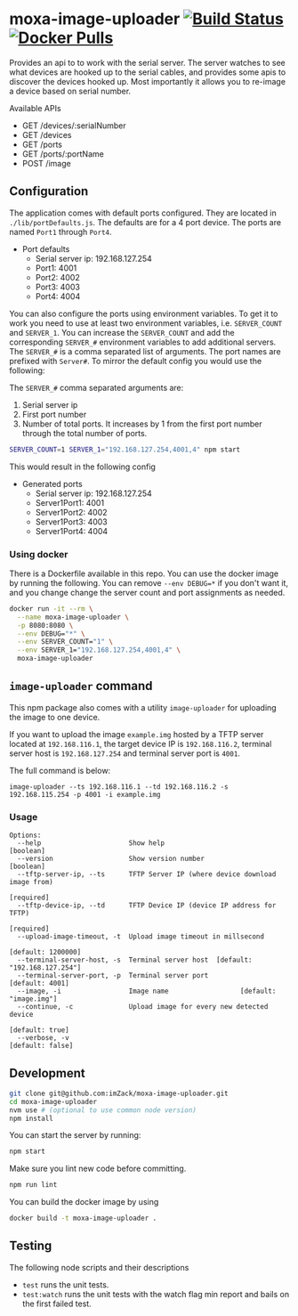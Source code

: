 # moxa-image-uploader [![Build Status](https://www.travis-ci.com/imZack/moxa-image-uploader.svg?branch=master)](https://www.travis-ci.com/imZack/moxa-image-uploader) [![Docker Pulls](https://img.shields.io/docker/pulls/zack/moxa-image-uploader.svg)](https://hub.docker.com/r/zack/moxa-image-uploader)

Provides an api to to work with the serial server. The server watches to see what devices are hooked up to the serial cables, and provides some apis to discover the devices hooked up. Most importantly it allows you to re-image a device based on serial number.

Available APIs

* GET /devices/:serialNumber
* GET /devices
* GET /ports
* GET /ports/:portName
* POST /image

## Configuration

The application comes with default ports configured. They are located in `./lib/portDefaults.js`. The defaults are for a 4 port device. The ports are named `Port1` through `Port4`.

* Port defaults
  * Serial server ip: 192.168.127.254
  * Port1: 4001
  * Port2: 4002
  * Port3: 4003
  * Port4: 4004

You can also configure the ports using environment variables. To get it to work you need to use at least two environment variables, i.e. `SERVER_COUNT` and `SERVER_1`. You can increase the `SERVER_COUNT` and add the corresponding `SERVER_#` environment variables to add additional servers. The `SERVER_#` is a comma separated list of arguments. The port names are prefixed with `Server#`. To mirror the default config you would use the following:

The `SERVER_#` comma separated arguments are:

1. Serial server ip
1. First port number
1. Number of total ports. It increases by 1 from the first port number through the total number of ports.

```bash
SERVER_COUNT=1 SERVER_1="192.168.127.254,4001,4" npm start
```

This would result in the following config

* Generated ports
  * Serial server ip: 192.168.127.254
  * Server1Port1: 4001
  * Server1Port2: 4002
  * Server1Port3: 4003
  * Server1Port4: 4004

### Using docker

There is a Dockerfile available in this repo. You can use the docker image by running the following. You can remove `--env DEBUG=*` if you don't want it, and you change change the server count and port assignments as needed.

```bash
docker run -it --rm \
  --name moxa-image-uploader \
  -p 8080:8080 \
  --env DEBUG="*" \
  --env SERVER_COUNT="1" \
  --env SERVER_1="192.168.127.254,4001,4" \
  moxa-image-uploader
```

## `image-uploader` command

This npm package also comes with a utility `image-uploader` for uploading the image to one device.

If you want to upload the image `example.img` hosted by a TFTP server located at `192.168.116.1`, the target device IP is `192.168.116.2`, terminal server host is `192.168.127.254` and terminal server port is `4001`.

The full command is below:

```shell
image-uploader --ts 192.168.116.1 --td 192.168.116.2 -s 192.168.115.254 -p 4001 -i example.img
```

### Usage

```shell
Options:
  --help                      Show help                                [boolean]
  --version                   Show version number                      [boolean]
  --tftp-server-ip, --ts      TFTP Server IP (where device download image from)
                                                                      [required]
  --tftp-device-ip, --td      TFTP Device IP (device IP address for TFTP)
                                                                      [required]
  --upload-image-timeout, -t  Upload image timeout in millsecond
                                                              [default: 1200000]
  --terminal-server-host, -s  Terminal server host  [default: "192.168.127.254"]
  --terminal-server-port, -p  Terminal server port               [default: 4001]
  --image, -i                 Image name                  [default: "image.img"]
  --continue, -c              Upload image for every new detected device
                                                                 [default: true]
  --verbose, -v                                                 [default: false]
```

## Development

```bash
git clone git@github.com:imZack/moxa-image-uploader.git
cd moxa-image-uploader
nvm use # (optional to use common node version)
npm install
```

You can start the server by running:

```bash
npm start
```

Make sure you lint new code before committing.

```bash
npm run lint
```

You can build the docker image by using

```bash
docker build -t moxa-image-uploader .
```

## Testing

The following node scripts and their descriptions

* `test` runs the unit tests.
* `test:watch` runs the unit tests with the watch flag min report and bails on the first failed test.
